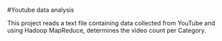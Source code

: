 #Youtube data analysis

This project reads a text file containing data collected from YouTube and using Hadoop MapReduce, determines the video count per Category. 
